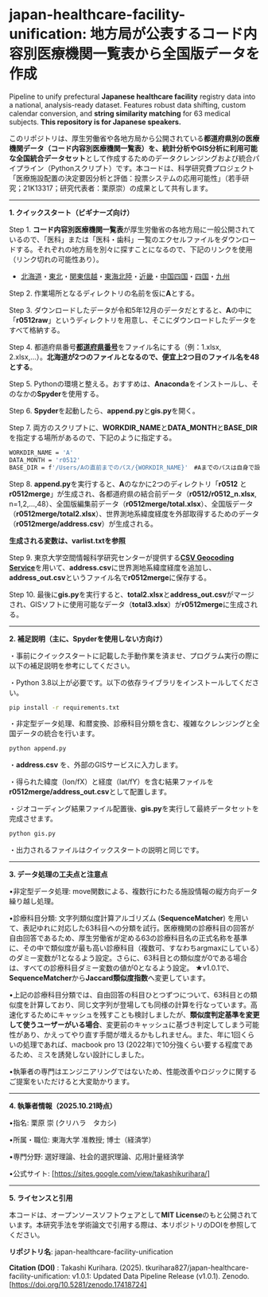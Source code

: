 # japan-healthcare-facility-unification: 地方局が公表するコード内容別医療機関一覧表から全国版データを作成
Pipeline to unify prefectural **Japanese healthcare facility** registry data into a national, analysis-ready dataset. Features robust data shifting, custom calendar conversion, and **string similarity matching** for 63 medical subjects. **This repository is for Japanese speakers.**

このリポジトリは、厚生労働省や各地方局から公開されている**都道府県別の医療機関データ（コード内容別医療機関一覧表）**を、統計分析やGIS分析に利用可能な**全国統合データセット**として作成するためのデータクレンジングおよび統合パイプライン（Pythonスクリプト）です。本コードは、科学研究費プロジェクト「医療施設配置の決定要因分析と評価：投票システムの応用可能性」（若手研究；21K13317；研究代表者：栗原崇）の成果として共有します。

---

**1. クイックスタート（ビギナーズ向け）**

Step 1. **コード内容別医療機関一覧表**が厚生労働省の各地方局に一般公開されているので、「医科」または「医科・歯科」一覧のエクセルファイルをダウンロードする。それぞれの地方局を別々に探すことになるので、下記のリンクを使用（リンク切れの可能性あり）。

- [北海道](https://kouseikyoku.mhlw.go.jp/hokkaido/gyomu/gyomu/hoken_kikan/code_ichiran.html)・[東北](https://kouseikyoku.mhlw.go.jp/tohoku/gyomu/gyomu/hoken_kikan/itiran.html)・[関東信越](https://kouseikyoku.mhlw.go.jp/kantoshinetsu/chousa/shitei.html)・[東海北陸](https://kouseikyoku.mhlw.go.jp/tokaihokuriku/gyomu/gyomu/hoken_kikan/shitei.html)・[近畿](https://kouseikyoku.mhlw.go.jp/kinki/tyousa/shinkishitei.html)・[中国四国](https://kouseikyoku.mhlw.go.jp/chugokushikoku/chousaka/iryoukikanshitei.html)・[四国](https://kouseikyoku.mhlw.go.jp/shikoku/gyomu/gyomu/hoken_kikan/shitei/index.html)・[九州](https://kouseikyoku.mhlw.go.jp/kyushu/gyomu/gyomu/hoken_kikan/index_00006.html)

Step 2. 作業場所となるディレクトリの名前を仮に**A**とする。

Step 3. ダウンロードしたデータが令和5年12月のデータだとすると、**A**の中に「**r0512raw**」というディレクトリを用意し、そこにダウンロードしたデータをすべて格納する。

Step 4. 都道府県番号[**都道府県番号**](https://www.mhlw.go.jp/topics/2007/07/dl/tp0727-1d.pdf)をファイル名にする（例：1.xlsx, 2.xlsx,...）。**北海道が2つのファイルとなるので、便宜上2つ目のファイル名を48とする**。

Step 5. Pythonの環境と整える。おすすめは、**Anaconda**をインストールし、そのなかの**Spyder**を使用する。

Step 6. **Spyder**を起動したら、**append.py**と**gis.py**を開く。

Step 7. 両方のスクリプトに、**WORKDIR_NAME**と**DATA_MONTH**と**BASE_DIR**を指定する場所があるので、下記のように指定する。
```bash
WORKDIR_NAME = 'A'
DATA_MONTH = 'r0512'
BASE_DIR = f'/Users/Aの直前までのパス/{WORKDIR_NAME}'　#Aまでのパスは自身で設定する
```
Step 8. **append.py**を実行すると、**A**のなかに2つのディレクトリ「**r0512** と **r0512merge**」が生成され、各都道府県の結合前データ（**r0512/r0512_n.xlsx**, n=1,2,...,48）、全国版編集前データ（**r0512merge/total.xlsx**）、全国版データ（**r0512merge/total2.xlsx**）、世界測地系緯度経度を外部取得するためのデータ（**r0512merge/address.csv**）が生成される。

**生成される変数は、varlist.txtを参照**

Step 9. 東京大学空間情報科学研究センターが提供する[**CSV Geocoding Service**](https://geocode.csis.u-tokyo.ac.jp/geocode-cgi/geocode.cgi?action=start)を用いて、**address.csv**に世界測地系緯度経度を追加し、**address_out.csv**というファイル名で**r0512merge**に保存する。

Step 10. 最後に**gis.py**を実行すると、**total2.xlsx**と**address_out.csv**がマージされ、GISソフトに使用可能なデータ（**total3.xlsx**）が**r0512merge**に生成される。

---

**2. 補足説明（主に、Spyderを使用しない方向け）**

・事前にクイックスタートに記載した手動作業を済ませ、プログラム実行の際に以下の補足説明を参考にしてください。

・Python 3.8以上が必要です。以下の依存ライブラリをインストールしてください。

```bash
pip install -r requirements.txt
```

・非定型データ処理、和暦変換、診療科目分類を含む、複雑なクレンジングと全国データの統合を行います。

```bash
python append.py
```

・**address.csv** を、外部のGISサービスに入力します。

・得られた緯度（lon/fX）と経度（lat/fY）を含む結果ファイルを**r0512merge/address_out.csv**として配置します。

・ジオコーディング結果ファイル配置後、**gis.py**を実行して最終データセットを完成させます。

```bash
python gis.py
```

・出力されるファイルはクイックスタートの説明と同じです。

---

**3. データ処理の工夫点と注意点**

•非定型データ処理: move関数による、複数行にわたる施設情報の縦方向データ繰り越し処理。

•診療科目分類: 文字列類似度計算アルゴリズム (**SequenceMatcher**) を用いて、表記ゆれに対応した63科目への分類を試行。医療機関の診療科目の回答が自由回答であるため、厚生労働省が定める63の診療科目名の正式名称を基準に、その中で類似度が最も高い診療科目（複数可、すなわちargmaxにしている）のダミー変数が1となるよう設定。さらに、63科目との類似度が0である場合は、すべての診療科目ダミー変数の値が0となるよう設定。
★v1.0.1で、**SequenceMatcher**から**Jaccard類似度指数**へ変更しています。

•上記の診療科目分類では、自由回答の科目ひとつずつについて、63科目との類似度を計算しており、同じ文字列が登場しても同様の計算を行なっています。高速化するためにキャッシュを残すことも検討しましたが、**類似度判定基準を変更して使うユーザーがいる場合**、変更前のキャッシュに基づき判定してしまう可能性があり、かえってやり直す手間が増えるかもしれません。また、年に1回くらいの処理であれば、macbook pro 13 (2022年)で10分強くらい要する程度であるため、ミスを誘発しない設計にしました。

•執筆者の専門はエンジニアリングではないため、性能改善やロジックに関するご提案をいただけると大変助かります。

---

**4. 執筆者情報（2025.10.21時点）**

•指名: 栗原 崇 (クリハラ　タカシ)

•所属・職位: 東海大学 准教授; 博士（経済学）

•専門分野: 選好理論、社会的選択理論、応用計量経済学

•公式サイト: [https://sites.google.com/view/takashikurihara/]

---

**5. ライセンスと引用**

本コードは、オープンソースソフトウェアとして**MIT License**のもと公開されています。本研究手法を学術論文で引用する際は、本リポジトリのDOIを参照してください。

**リポジトリ名**: japan-healthcare-facility-unification

**Citation (DOI)** : Takashi Kurihara. (2025). tkurihara827/japan-healthcare-facility-unification: v1.0.1: Updated Data Pipeline Release (v1.0.1). Zenodo. [https://doi.org/10.5281/zenodo.17418724]
